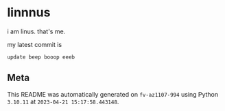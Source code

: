 # linnnus

i am linus. that's me.

my latest commit is

```
update beep booop eeeb
```

## Meta

This README was automatically generated on `fv-az1107-994` using Python
`3.10.11` at `2023-04-21 15:17:58.443148`.
